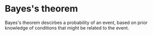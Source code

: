 # Bayes's theorem

Bayes's theorem descirbes a probability of an event, based on prior knowledge of conditions that might be related to the event.
